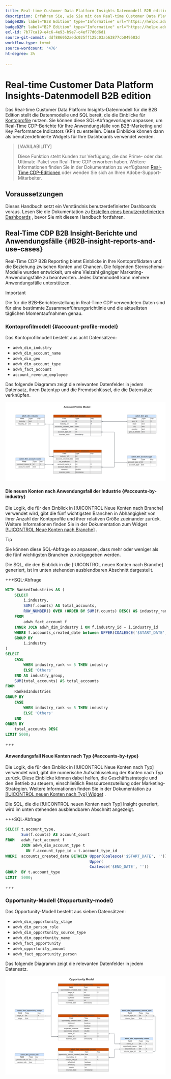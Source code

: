 ```yaml
---
title: Real-time Customer Data Platform Insights-Datenmodell B2B edition
description: Erfahren Sie, wie Sie mit den Real-time Customer Data Platform Insights-Datenmodellen (B2B edition) SQL-Abfragen verwenden können, um Ihre eigenen Real-Time CDP-Berichte für Ihre Marketing- und KPI-Anwendungsfälle anzupassen.
badgeB2B: label="B2B Edition" type="Informative" url="https://helpx.adobe.com/legal/product-descriptions/real-time-customer-data-platform-b2b-edition-prime-and-ultimate-packages.html newtab=true"
badgeB2P: label="B2P Edition" type="Informative" url="https://helpx.adobe.com/legal/product-descriptions/real-time-customer-data-platform-b2p-edition-prime-and-ultimate-packages.html newtab=true"
exl-id: 7b77ca19-e4c6-4e93-b9e7-c4ef77d6d6d1
source-git-commit: ddf886052aedc025ff125c03ab63877cb049583d
workflow-type: tm+mt
source-wordcount: '476'
ht-degree: 3%

---
```


# Real-time Customer Data Platform Insights-Datenmodell B2B edition

Das Real-time Customer Data Platform Insights-Datenmodell für die B2B Edition stellt die Datenmodelle und SQL bereit, die die Einblicke für [Kontoprofile](https://experienceleague.adobe.com/en/docs/experience-platform/rtcdp/account/account-profile-overview) nutzen. Sie können diese SQL-Abfragevorlagen anpassen, um Real-Time CDP-Berichte für Ihre Anwendungsfälle von B2B-Marketing und Key Performance Indicators (KPI) zu erstellen. Diese Einblicke können dann als benutzerdefinierte Widgets für Ihre Dashboards verwendet werden.

>[!AVAILABILITY]
>
>Diese Funktion steht Kunden zur Verfügung, die das Prime- oder das Ultimate-Paket von Real-Time CDP erworben haben. Weitere Informationen finden Sie in der Dokumentation zu verfügbaren [Real-Time CDP-Editionen](../../rtcdp/overview.md#rtcdp-editions) oder wenden Sie sich an Ihren Adobe-Support-Mitarbeiter.

<!-- 
See the query accelerated store reporting insights documentation to learn [how to build a reporting insights data model through Query Service for use with accelerated store data and user-defined dashboards](../../query-service/data-distiller/sql-insights/reporting-insights-data-model.md).
 -->

## Voraussetzungen

Dieses Handbuch setzt ein Verständnis benutzerdefinierter Dashboards voraus. Lesen Sie die Dokumentation zu [Erstellen eines benutzerdefinierten Dashboards](../standard-dashboards.md) , bevor Sie mit diesem Handbuch fortfahren.

## Real-Time CDP B2B Insight-Berichte und Anwendungsfälle {#B2B-insight-reports-and-use-cases}

Real-Time CDP B2B Reporting bietet Einblicke in Ihre Kontoprofildaten und die Beziehung zwischen Konten und Chancen. Die folgenden Sternschema-Modelle wurden entwickelt, um eine Vielzahl gängiger Marketing-Anwendungsfälle zu beantworten. Jedes Datenmodell kann mehrere Anwendungsfälle unterstützen.

>[!IMPORTANT]
>
>Die für die B2B-Berichterstellung in Real-Time CDP verwendeten Daten sind für eine bestimmte Zusammenführungsrichtlinie und die aktuellsten täglichen Momentaufnahmen genau.

### Kontoprofilmodell {#account-profile-model}

Das Kontoprofilmodell besteht aus acht Datensätzen:

- `adwh_dim_industry`
- `adwh_dim_account_name`
- `adwh_dim_geo`
- `adwh_dim_account_type`
- `adwh_fact_account`
- `account_revenue_employee`

Das folgende Diagramm zeigt die relevanten Datenfelder in jedem Datensatz, ihren Datentyp und die Fremdschlüssel, die die Datensätze verknüpfen.

![Das relationale Entitätsdiagramm für das Kontoprofilmodell.](../images/data-models/account-profile-model.png)

#### Die neuen Konten nach Anwendungsfall der Industrie {#accounts-by-industry}

Die Logik, die für den Einblick in [!UICONTROL Neue Konten nach Branche] verwendet wird, gibt die fünf wichtigsten Branchen in Abhängigkeit von ihrer Anzahl der Kontoprofile und ihrer relativen Größe zueinander zurück. Weitere Informationen finden Sie in der Dokumentation zum Widget [[!UICONTROL Neue Konten nach Branche]](../guides/account-profiles.md#accounts-by-industry) .

>[!TIP]
>
>Sie können diese SQL-Abfrage so anpassen, dass mehr oder weniger als die fünf wichtigsten Branchen zurückgegeben werden.

Die SQL, die den Einblick in die [!UICONTROL neuen Konten nach Branche] generiert, ist im unten stehenden ausblendbaren Abschnitt dargestellt.

+++SQL-Abfrage

```sql
WITH RankedIndustries AS (
    SELECT
        i.industry,
        SUM(f.counts) AS total_accounts,
        ROW_NUMBER() OVER (ORDER BY SUM(f.counts) DESC) AS industry_rank
    FROM
        adwh_fact_account f
    INNER JOIN adwh_dim_industry i ON f.industry_id = i.industry_id
    WHERE f.accounts_created_date between UPPER(COALESCE('$START_DATE', '')) and UPPER(COALESCE('$END_DATE', ''))
    GROUP BY
        i.industry
)
SELECT
    CASE
        WHEN industry_rank <= 5 THEN industry
        ELSE 'Others'
    END AS industry_group,
    SUM(total_accounts) AS total_accounts
FROM
    RankedIndustries
GROUP BY
    CASE
        WHEN industry_rank <= 5 THEN industry
        ELSE 'Others'
    END
ORDER BY
    total_accounts DESC
LIMIT 5000;
```

+++

#### Anwendungsfall Neue Konten nach Typ {#accounts-by-type}

Die Logik, die für den Einblick in [!UICONTROL Neue Konten nach Typ] verwendet wird, gibt die numerische Aufschlüsselung der Konten nach Typ zurück. Diese Einblicke können dabei helfen, die Geschäftsstrategie und den Betrieb zu steuern, einschließlich Ressourcenzuteilung oder Marketing-Strategien. Weitere Informationen finden Sie in der Dokumentation zu [[!UICONTROL neuen Konten nach Typ] Widget](../guides/account-profiles.md#accounts-by-type) .

Die SQL, die die [!UICONTROL neuen Konten nach Typ] Insight generiert, wird im unten stehenden ausblendbaren Abschnitt angezeigt.

+++SQL-Abfrage

```sql
SELECT t.account_type,
       Sum(f.counts) AS account_count
FROM   adwh_fact_account f
       JOIN adwh_dim_account_type t
         ON f.account_type_id = t.account_type_id
WHERE  accounts_created_date BETWEEN Upper(Coalesce('$START_DATE', '')) AND
                                     Upper(
                                     Coalesce('$END_DATE', ''))
GROUP  BY t.account_type
LIMIT  5000; 
```

+++

### Opportunity-Modell {#opportunity-model}

Das Opportunity-Modell besteht aus sieben Datensätzen:

- `adwh_dim_opportunity_stage`
- `adwh_dim_person_role`
- `adwh_dim_opportunity_source_type`
- `adwh_dim_opportunity_name`
- `adwh_fact_opportunity`
- `adwh_opportunity_amount`
- `adwh_fact_opportunity_person`

Das folgende Diagramm zeigt die relevanten Datenfelder in jedem Datensatz.

![Das relationale Entitätsdiagramm für das Opportunity-Modell.](../images/data-models/opportunity-model.png)
